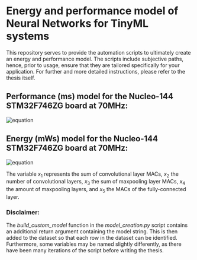 # Energy and performance model of Neural Networks for TinyML systems

This repository serves to provide the automation scripts to ultimately create an energy and performance model.
The scripts include subjective paths, hence, prior to usage, ensure that they are tailored specifically for your application.
For further and more detailed instructions, please refer to the thesis itself.


## Performance (ms) model for the Nucleo-144 STM32F746ZG board at 70MHz:
![equation](https://latex.codecogs.com/gif.latex?\mathrm{performance}&space;=&space;(-164.33&space;&plus;&space;0.0049x_1&plus;&space;89.83x_2&space;&plus;&space;0.043x_3&space;-&space;43.30x_4&space;&plus;&space;0.0046x_5))


## Energy (mWs) model for the Nucleo-144 STM32F746ZG board at 70MHz:
![equation](https://latex.codecogs.com/gif.latex?\mathrm{performance}&space;=&space;(-164.33&space;&plus;&space;0.0049x_1&plus;&space;89.83x_2&space;&plus;&space;0.043x_3&space;-&space;43.30x_4&space;&plus;&space;0.0046x_5)&space;\cdot&space;0.7W)

The variable $x_1$ represents the sum of convolutional layer MACs, $x_2$ the number of convolutional layers, $x_3$ the sum of maxpooling layer MACs, $x_4$ the amount of maxpooling layers, and $x_5$ the MACs of the fully-connected layer.


### Disclaimer:
The *build_custom_model* function in the *model_creation.py* script contains an additional return argument containing the model string. This is then added to the dataset so that each row in the dataset can be identified.
Furthermore, some variables may be named slightly differently, as there have been many iterations of the script before writing the thesis.

